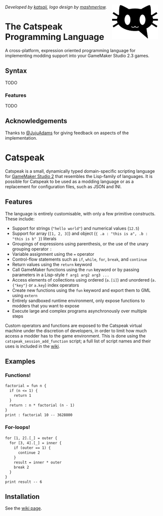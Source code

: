 <img
  align="right"
  width="30%"
  height="30%"
  src="./catspeak.svg"
  alt="Catspeak Logo">

_Developed by
[katsaii](https://www.katsaii.com/), logo design by
[mashmerlow](https://mashmerlow.github.io/)._

# The Catspeak Programming Language

A cross-platform, expression oriented programming language for implementing
modding support into your GameMaker Studio 2.3 games.

## Syntax

TODO

### Features

TODO

## Acknowledgements

Thanks to [@JujuAdams](https://www.jujuadams.com/) for giving feedback on
aspects of the implementation.

# Catspeak

Catspeak is a small, dynamically typed domain-specific scripting language for [GameMaker Studio 2](https://www.yoyogames.com/gamemaker) that resembles the Lisp-family of languages. It is possible for Catspeak to be used as a modding language or as a replacement for configuration files, such as JSON and INI.

## Features

The language is entirely customisable, with only a few primitive constructs. These include:

 - Support for strings (`"hello world"`) and numerical values (`12.5`)
 - Support for array (`[1, 2, 3]`) and object (`{ .a : "this is a", .b : "this is b" }`) literals
 - Groupings of expressions using parenthesis, or the use of the unary grouping operator `:`
 - Variable assignment using the `=` operator
 - Control-flow statements such as `if`, `while`, `for`, `break`, and `continue`
 - Return values using the `return` keyword
 - Call GameMaker functions using the `run` keyword or by passing parameters in a Lisp-style `f arg1 arg2 arg3 ...`
 - Access elements of collections using ordered (`a.[i]`) and unordered (`a.{"key"}` or `a.key`) index operators
 - Create new functions using the `fun` keyword and export them to GML using `extern`
 - Entirely sandboxed runtime environment, only expose functions to modders that you want to expose
 - Execute large and complex programs asynchronously over multiple steps

Custom operators and functions are exposed to the Catspeak virtual machine under the discretion of developers, in order to limit how much access a modder has to the game environment. This is done using the `catspeak_session_add_function` script; a full list of script names and their uses is included in the [wiki](https://github.com/NuxiiGit/catspeak-lang/wiki).

## Examples

### Functions!

```
factorial = fun n {
  if (n <= 1) {
    return 1
  }
  return : n * factorial (n - 1)
}
print : factorial 10 -- 3628800
```

### For-loops!

```
for [1, 2].[_] = outer {
  for [3, 4].[_] = inner {
    if (outer == 1) {
      continue 2
    }
    result = inner * outer
    break 2
  }
}
print result -- 6
```

## Installation

See the [wiki page](https://github.com/NuxiiGit/catspeak-lang/wiki/Getting-Started#installing).